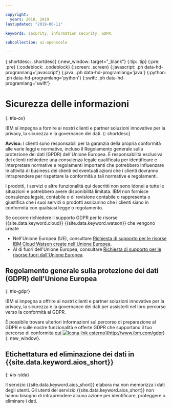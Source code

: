 ```yaml
---

copyright:
  years: 2018, 2019
lastupdated: "2019-06-11"

keywords: security, information security, GDPR, 

subcollection: ai-openscale

---
```


{:shortdesc: .shortdesc}
{:new_window: target="_blank"}
{:tip: .tip}
{:pre: .pre}
{:codeblock: .codeblock}
{:screen: .screen}
{:javascript: .ph data-hd-programlang='javascript'}
{:java: .ph data-hd-programlang='java'}
{:python: .ph data-hd-programlang='python'}
{:swift: .ph data-hd-programlang='swift'}

# Sicurezza delle informazioni
{: #is-ov}

IBM si impegna a fornire ai nostri clienti e partner soluzioni innovative per la privacy, la sicurezza e la governance dei dati.
{: shortdesc}

**Avviso:**
I clienti sono responsabili per la garanzia della propria conformità alle varie leggi e normative, incluso il Regolamento generale sulla protezione dei dati (GPDR) dell'Unione Europea. È responsabilità esclusiva dei clienti richiedere una consulenza legale qualificata per identificare e interpretare normative e regolamenti importanti che potrebbero influenzare le attività di business dei clienti ed eventuali azioni che i clienti dovranno intraprendere per rispettare la conformità a tali normative e regolamenti.

I prodotti, i servizi e altre funzionalità qui descritti non sono idonei a tutte le situazioni e potrebbero avere disponibilità limitata. IBM non fornisce consulenza legale, contabile o di revisione contabile o rappresenta o giustifica che i suoi servizi o prodotti assicurino che i clienti siano in conformità con qualsiasi legge o regolamento.

Se occorre richiedere il supporto GDPR per le risorse {{site.data.keyword.cloud}} {{site.data.keyword.watson}} che vengono create

-   Nell'Unione Europea (UE), consultare [Richiesta di supporto per le risorse IBM Cloud Watson create nell'Unione Europea](/docs/services/watson?topic=watson-gdpr-sar#request-EU).
-   Al di fuori dell'Unione Europea, consultare [Richiesta di supporto per le risorse fuori dall'Unione Europea](/docs/services/watson?topic=watson-gdpr-sar#request-non-EU).

## Regolamento generale sulla protezione dei dati (GDPR) dell'Unione Europea
{: #is-gdpr}

IBM si impegna a offrire ai nostri clienti e partner soluzioni innovative per la privacy, la sicurezza e la governance dei dati per assisterli nel loro percorso verso la conformità al GDPR.

È possibile trovare ulteriori informazioni sul percorso di preparazione al GDPR e sulle nostre funzionalità e offerte GDPR che supportano il tuo percorso di conformità [qui ![Icona link esterno](../../icons/launch-glyph.svg "Icona link esterno")](../../icons/launch-glyph.svg "Icona link esterno")](http://www.ibm.com/gdpr){: new_window}.

## Etichettatura ed eliminazione dei dati in {{site.data.keyword.aios_short}}
{: #is-stda}

Il servizio {{site.data.keyword.aios_short}} elabora ma non memorizza i dati degli utenti. Gli utenti del servizio {{site.data.keyword.aios_short}} non hanno bisogno di intraprendere alcuna azione per identificare, proteggere o eliminare i dati.

